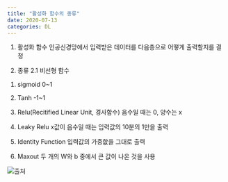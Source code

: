 ```yaml
---
title: "활성화 함수의 종류"
date: 2020-07-13
categories: DL
---
```


1. 활성화 함수
인공신경망에서 입력받은 데이터를 다음층으로 어떻게 출력할지를 결정

2. 종류
2.1 비선형 함수
1) sigmoid
0~1

2) Tanh
-1~1

3) Relu(Recitified Linear Unit, 경사함수)
음수일 때는 0, 양수는 x

4) Leaky Relu
x값이 음수일 때는 입력값의 10분의 1만을 출력

5) Identity Function
입력값의 가중핪을 그대로 출력

6) Maxout
두 개의 W와 b 중에서 큰 값이 나온 것을 사용

![출처](‪'C:\Users\mjy99\Desktop\1.jpg')
